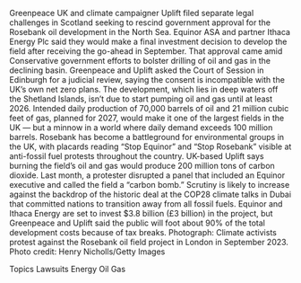Greenpeace UK and climate campaigner Uplift filed separate legal challenges in Scotland seeking to rescind government approval for the Rosebank oil development in the North Sea.
Equinor ASA and partner Ithaca Energy Plc said they would make a final investment decision to develop the field after receiving the go-ahead in September. That approval came amid Conservative government efforts to bolster drilling of oil and gas in the declining basin.
Greenpeace and Uplift asked the Court of Session in Edinburgh for a judicial review, saying the consent is incompatible with the UK’s own net zero plans. The development, which lies in deep waters off the Shetland Islands, isn’t due to start pumping oil and gas until at least 2026.
Intended daily production of 70,000 barrels of oil and 21 million cubic feet of gas, planned for 2027, would make it one of the largest fields in the UK — but a minnow in a world where daily demand exceeds 100 million barrels.
Rosebank has become a battleground for environmental groups in the UK, with placards reading “Stop Equinor” and “Stop Rosebank” visible at anti-fossil fuel protests throughout the country. UK-based Uplift says burning the field’s oil and gas would produce 200 million tons of carbon dioxide.
Last month, a protester disrupted a panel that included an Equinor executive and called the field a “carbon bomb.” Scrutiny is likely to increase against the backdrop of the historic deal at the COP28 climate talks in Dubai that committed nations to transition away from all fossil fuels.
Equinor and Ithaca Energy are set to invest $3.8 billion (£3 billion) in the project, but Greenpeace and Uplift said the public will foot about 90% of the total development costs because of tax breaks.
Photograph: Climate activists protest against the Rosebank oil field project in London in September 2023. Photo credit: Henry Nicholls/Getty Images

Topics
Lawsuits
Energy
Oil Gas
